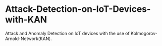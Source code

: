 # Attack-Detection-on-IoT-Devices-with-KAN
Attack and Anomaly Detection on IoT devices with the use of Kolmogorov-Arnold-Network(KAN).
